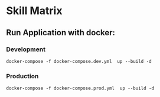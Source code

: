 # Skill Matrix
## Run Application with docker:
### Development
    docker-compose -f docker-compose.dev.yml  up --build -d

### Production
    docker-compose -f docker-compose.prod.yml  up --build -d
